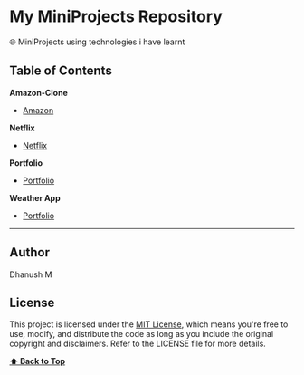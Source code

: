 # My MiniProjects Repository

🌐 MiniProjects using technologies i have learnt

## Table of Contents

**Amazon-Clone**

- [Amazon](https://github.com/duhnush/MiniProjects/tree/27aebf5e502a647516cd9811ca626d475cb85c47/amazon-clone)

**Netflix**

- [Netflix](https://github.com/duhnush/MiniProjects/tree/27aebf5e502a647516cd9811ca626d475cb85c47/netflix-clone)

**Portfolio**

- [Portfolio](https://github.com/duhnush/MiniProjects/tree/27aebf5e502a647516cd9811ca626d475cb85c47/personal-portfolio)

**Weather App**

- [Portfolio](https://github.com/duhnush/MiniProjects/tree/27aebf5e502a647516cd9811ca626d475cb85c47/weather-app)

---

## Author
Dhanush M

## License

This project is licensed under the [MIT License](LICENSE), which means you're free to use, modify, and distribute the code as long as you include the original copyright and disclaimers. Refer to the LICENSE file for more details.

**[⬆ Back to Top](#table-of-contents)**
